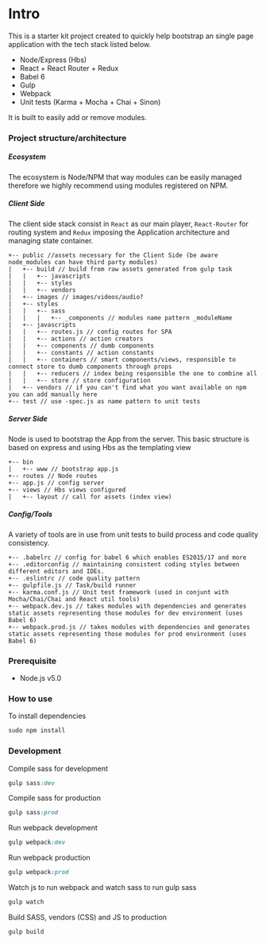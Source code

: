 Intro
======================

This is a starter kit project created to quickly help bootstrap an single page application with the tech stack listed below.

- Node/Express (Hbs)
- React + React Router + Redux
- Babel 6
- Gulp
- Webpack
- Unit tests (Karma + Mocha + Chai + Sinon)

It is built to easily add or remove modules.

### Project structure/architecture

##### Ecosystem

The ecosystem is Node/NPM that way modules can be easily managed therefore we highly recommend using modules registered on NPM.

##### Client Side

The client side stack consist in `React` as our main player, `React-Router` for routing system and `Redux` imposing the Application architecture and managing state container.

```
+-- public //assets necessary for the Client Side (be aware node_modules can have third party modules)
|   +-- build // build from raw assets generated from gulp task
|   |	+-- javascripts
|   |	+-- styles
|   |	+-- vendors
|   +-- images // images/videos/audio?
|   +-- styles
|   |	+-- sass
|   |	|	+-- _components // modules name pattern _moduleName
|   +-- javascripts
|   |	+-- routes.js // config routes for SPA
|   |	+-- actions // action creators
|   |	+-- components // dumb components
|   |	+-- constants // action constants
|   |	+-- containers // smart components/views, responsible to connect store to dumb components through props
|   |	+-- reducers // index being responsible the one to combine all
|   |	+-- store // store configuration
|   +-- vendors // if you can't find what you want available on npm you can add manually here
+-- test // use -spec.js as name pattern to unit tests
```

##### Server Side

Node is used to bootstrap the App from the server. This basic structure is based on express and using Hbs as the templating view

```
+-- bin
|   +-- www // bootstrap app.js
+-- routes // Node routes
+-- app.js // config server
+-- views // Hbs views configured 
|   +-- layout // call for assets (index view)
```

##### Config/Tools

A variety of tools are in use from unit tests to build process and code quality consistency.

```
+-- .babelrc // config for babel 6 which enables ES2015/17 and more
+-- .editorconfig // maintaining consistent coding styles between different editors and IDEs.
+-- .eslintrc // code quality pattern
+-- gulpfile.js // Task/build runner
+-- karma.conf.js // Unit test framework (used in conjunt with Mocha/Chai/Chai and React util tools)
+-- webpack.dev.js // takes modules with dependencies and generates static assets representing those modules for dev environment (uses Babel 6)
+-- webpack.prod.js // takes modules with dependencies and generates static assets representing those modules for prod environment (uses Babel 6)
```

### Prerequisite

- Node.js v5.0

### How to use

To install dependencies

```ruby
sudo npm install
```

### Development

Compile sass for development

```ruby
gulp sass:dev
```

Compile sass for production

```ruby
gulp sass:prod
```

Run webpack development

```ruby
gulp webpack:dev
```

Run webpack production

```ruby
gulp webpack:prod
```

Watch js to run webpack and watch sass to run gulp sass

```ruby
gulp watch
```

Build SASS, vendors (CSS) and JS to production

```ruby
gulp build
```


